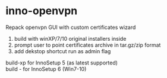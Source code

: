 # inno-openvpn
Repack openvpn GUI with custom certificates wizard

1) build with winXP/7/10 original installers inside
2) prompt user to point certificates archive in tar.gz/zip format
3) add dekstop shortcut run as admin flag

build-xp for InnoSetup 5 (as latest supported)  
build - for InnoSetup 6 (Win7-10)  
